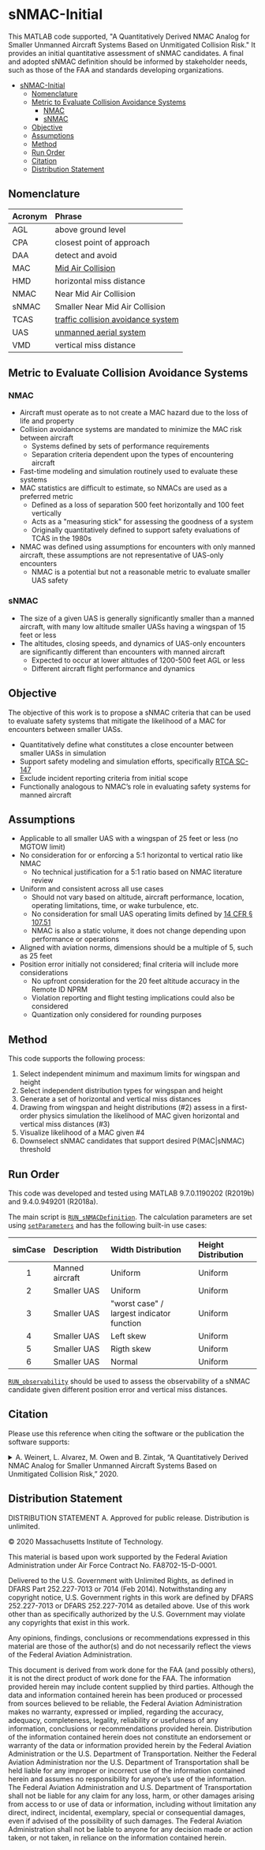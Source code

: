# sNMAC-Initial

This MATLAB code supported, "A Quantitatively Derived NMAC Analog for Smaller Unmanned Aircraft Systems Based on Unmitigated Collision Risk." It provides an initial quantitative assessment of sNMAC candidates. A final and adopted sNMAC definition should be informed by stakeholder needs, such as those of the FAA and standards developing organizations.

- [sNMAC-Initial](#snmac-initial)
  - [Nomenclature](#nomenclature)
  - [Metric to Evaluate Collision Avoidance Systems](#metric-to-evaluate-collision-avoidance-systems)
    - [NMAC](#nmac)
    - [sNMAC](#snmac)
  - [Objective](#objective)
  - [Assumptions](#assumptions)
  - [Method](#method)
  - [Run Order](#run-order)
  - [Citation](#citation)
  - [Distribution Statement](#distribution-statement)

## Nomenclature

Acronym | Phrase
:--- | :---
AGL | above ground level
CPA | closest point of approach
DAA | detect and avoid
MAC | [Mid Air Collision](https://en.wikipedia.org/wiki/Mid-air_collision)
HMD | horizontal miss distance
NMAC | Near Mid Air Collision
sNMAC | Smaller Near Mid Air Collision
TCAS | [traffic collision avoidance system](https://en.wikipedia.org/wiki/Traffic_collision_avoidance_system)
UAS  | [unmanned aerial system](https://en.wikipedia.org/wiki/Unmanned_aerial_vehicle)
VMD | vertical miss distance

## Metric to Evaluate Collision Avoidance Systems

### NMAC

- Aircraft must operate as to not create a MAC hazard due to the loss of life and property
- Collision avoidance systems are mandated to minimize the MAC risk between aircraft
  - Systems defined by sets of performance requirements
  - Separation criteria dependent upon the types of encountering aircraft
- Fast-time modeling and simulation routinely used to evaluate these systems
- MAC statistics are difficult to estimate, so NMACs are used as a preferred metric
  - Defined as a loss of separation 500 feet horizontally and 100 feet vertically
  - Acts as a "measuring stick" for assessing the goodness of a system
  - Originally quantitatively defined to support safety evaluations of TCAS in the 1980s
- NMAC was defined using assumptions for encounters with only manned aircraft, these assumptions are not representative of UAS-only encounters
  - NMAC is a potential but not a reasonable metric to evaluate smaller UAS safety

### sNMAC

- The size of a given UAS is generally significantly smaller than a manned aircraft, with many low altitude smaller UASs having a wingspan of 15 feet or less
- The altitudes, closing speeds, and dynamics of UAS-only encounters are significantly different than encounters with manned aircraft
  - Expected to occur at lower altitudes of 1200-500 feet AGL or less
  - Different aircraft flight performance and dynamics

## Objective

The objective of this work is to propose a sNMAC criteria that can be used to evaluate safety systems that mitigate the likelihood of a MAC for encounters between smaller UASs.

- Quantitatively define what constitutes a close encounter between smaller UASs in simulation
- Support safety modeling and simulation efforts, specifically [RTCA SC-147](https://www.rtca.org/content/sc-147)
- Exclude incident reporting criteria from initial scope
- Functionally analogous to NMAC’s role in evaluating safety systems for manned aircraft

## Assumptions

- Applicable to all smaller UAS with a wingspan of 25 feet or less (no MGTOW limit)
- No consideration for or enforcing a 5:1 horizontal to vertical ratio like NMAC
  - No technical justification for a 5:1 ratio based on NMAC literature review
- Uniform and consistent across all use cases
  - Should not vary based on altitude, aircraft performance, location, operating limitations, time, or wake turbulence, etc.
  - No consideration for small UAS operating limits defined by [14 CFR § 107.51](https://ecfr.gov/cgi-bin/text-idx?SID=cbce422a6ed5e050591cf99f7a1a62e0&mc=true&node=se14.2.107_151&rgn=div8)
  - NMAC is also a static volume, it does not change depending upon performance or operations
- Aligned with aviation norms, dimensions should be a multiple of 5, such as 25 feet
- Position error initially not considered; final criteria will include more considerations
  - No upfront consideration for the 20 feet altitude accuracy in the Remote ID NPRM
  - Violation reporting and flight testing implications could also be considered
  - Quantization only considered for rounding purposes

## Method

This code supports the following process:

1. Select independent minimum and maximum limits for wingspan and height
2. Select independent distribution types for wingspan and height
3. Generate a set of horizontal and vertical miss distances
4. Drawing from wingspan and height distributions (#2) assess in a first-order physics simulation the likelihood of MAC given horizontal and vertical miss distances (#3)
5. Visualize likelihood of a MAC given #4
6. Downselect sNMAC candidates that support desired P(MAC|sNMAC) threshold

## Run Order

This code was developed and tested using MATLAB 9.7.0.1190202 (R2019b) and 9.4.0.949201 (R2018a).

The main script is [`RUN_sNMACDefinition`](RUN_sNMACDefinition.m). The calculation parameters are set using [`setParameters`](setParameters.m) and has the following built-in use cases:

simCase | Description | Width Distribution | Height Distribution
 :---: | :--- | :--- | :---
1 | Manned aircraft | Uniform | Uniform
2 | Smaller UAS | Uniform | Uniform
3 | Smaller UAS | "worst case" / largest indicator function | Uniform
4 | Smaller UAS | Left skew | Uniform
5 | Smaller UAS | Rigth skew | Uniform
6 | Smaller UAS | Normal | Uniform

[`RUN_observability`](RUN_observability.m) should be used to assess the observability of a sNMAC candidate given different position error and vertical miss distances.

## Citation

Please use this reference when citing the software or the publication the software supports:

<details> <summary> A. Weinert, L. Alvarez, M. Owen and B. Zintak, “A Quantitatively Derived NMAC Analog for Smaller Unmanned Aircraft Systems Based on Unmitigated Collision Risk,” 2020.</summary>
<p>

```tex
@inproceedings{weinertsNMAC2020,
	title = {A Quantitatively Derived NMAC Analog for Smaller Unmanned Aircraft Systems Based on Unmitigated Collision Risk,
	language = {en},
	author = {Weinert, Andrew and Alvarez, Luis and Owen, Michael and Zintak, Benjamin},
	year = {2020},
}
```
</p>
</details>

## Distribution Statement

DISTRIBUTION STATEMENT A. Approved for public release. Distribution is unlimited.

© 2020 Massachusetts Institute of Technology.

This material is based upon work supported by the Federal Aviation Administration under Air Force Contract No. FA8702-15-D-0001.

Delivered to the U.S. Government with Unlimited Rights, as defined in DFARS Part 252.227-7013 or 7014 (Feb 2014). Notwithstanding any copyright notice, U.S. Government rights in this work are defined by DFARS 252.227-7013 or DFARS 252.227-7014 as detailed above. Use of this work other than as specifically authorized by the U.S. Government may violate any copyrights that exist in this work.

Any opinions, findings, conclusions or recommendations expressed in this material are those of the author(s) and do not necessarily reflect the views of the Federal Aviation Administration.

This document is derived from work done for the FAA (and possibly others), it is not the direct product of work done for the FAA. The information provided herein may include content supplied by third parties.  Although the data and information contained herein has been produced or processed from sources believed to be reliable, the Federal Aviation Administration makes no warranty, expressed or implied, regarding the accuracy, adequacy, completeness, legality, reliability or usefulness of any information, conclusions or recommendations provided herein. Distribution of the information contained herein does not constitute an endorsement or warranty of the data or information provided herein by the Federal Aviation Administration or the U.S. Department of Transportation.  Neither the Federal Aviation Administration nor the U.S. Department of Transportation shall be held liable for any improper or incorrect use of the information contained herein and assumes no responsibility for anyone’s use of the information. The Federal Aviation Administration and U.S. Department of Transportation shall not be liable for any claim for any loss, harm, or other damages arising from access to or use of data or information, including without limitation any direct, indirect, incidental, exemplary, special or consequential damages, even if advised of the possibility of such damages. The Federal Aviation Administration shall not be liable to anyone for any decision made or action taken, or not taken, in reliance on the information contained herein.
